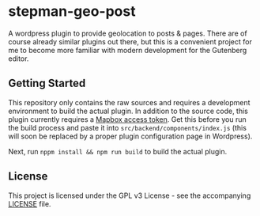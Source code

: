 # stepman-geo-post
A wordpress plugin to provide geolocation to posts &amp; pages. There are of course already similar plugins out there, but this is a convenient project for me to become more familiar with modern development for the Gutenberg editor.

## Getting Started

This repository only contains the raw sources and requires a development environment to build the actual plugin. In addition to the source code, this plugin currently requires a [Mapbox access token](https://docs.mapbox.com/help/how-mapbox-works/access-tokens/). Get this before you run the build process and paste it into `src/backend/components/index.js` (this will soon be replaced by a proper plugin configuration page in Wordpress).

Next, run `nppm install && npm run build` to build the actual plugin.

## License

This project is licensed under the GPL v3 License - see the accompanying [LICENSE](LICENSE) file.